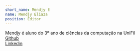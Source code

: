 ```yaml
---
short_name: Mendjy E
name: Mendjy Eliaza
position: Editor
---
```

Mendjy é aluno do 3⁠º ano de ciências da computação na UniFil
<br>
<a href=""><i class="bi bi-github"> </i> Github</a>
<br>
<a href="https://www.linkedin.com/in/mendjy-eliaza-530a73232/" ><i class="bi bi-linkedin"></i> Linkedin</a>
